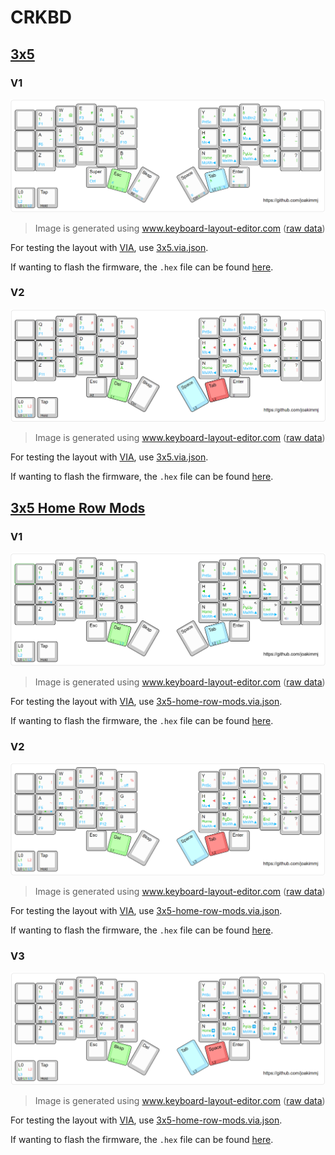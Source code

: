 # CRKBD

## [3x5](./3x5)

### V1

![Keymap layout](./3x5/v1/assets/3x5-v1.png)

> Image is generated using www.keyboard-layout-editor.com ([raw data](./3x5/v1/assets/3x5-v1.kle.json))

For testing the layout with [VIA](https://usevia.app/), use [3x5.via.json](./3x5/v1/assets/3x5-v1.via.json).

If wanting to flash the firmware, the `.hex` file can be found [here](./3x5/v1/assets/crkbd_rev1_joakimmj-3x5-v1.hex).

### V2

![Keymap layout](./3x5/v2/assets/3x5-v2.png)

> Image is generated using www.keyboard-layout-editor.com ([raw data](./3x5/v2/assets/3x5-v2.kle.json))

For testing the layout with [VIA](https://usevia.app/), use [3x5.via.json](./3x5/v2/assets/3x5-v2.via.json).

If wanting to flash the firmware, the `.hex` file can be found [here](./3x5/v2/assets/crkbd_rev1_joakimmj-3x5-v2.hex).

## [3x5 Home Row Mods](./3x5-home-row-mods)

### V1

![Keymap layout](./3x5-home-row-mods/v1/assets/3x5-home-row-mods-v1.png)

> Image is generated using www.keyboard-layout-editor.com ([raw data](./3x5-home-row-mods/v1/assets/3x5-home-row-mods-v1.kle.json))

For testing the layout with [VIA](https://usevia.app/), use [3x5-home-row-mods.via.json](./3x5-home-row-mods/v1/assets/3x5-home-row-mods-v1.via.json).

If wanting to flash the firmware, the `.hex` file can be found [here](./3x5-home-row-mods/v1/assets/crkbd_rev1_joakimmj-3x5-home-row-mods-v1.hex).

### V2

![Keymap layout](./3x5-home-row-mods/v2/assets/3x5-home-row-mods-v2.png)

> Image is generated using www.keyboard-layout-editor.com ([raw data](./3x5-home-row-mods/v2/assets/3x5-home-row-mods-v2.kle.json))

For testing the layout with [VIA](https://usevia.app/), use [3x5-home-row-mods.via.json](./3x5-home-row-mods/v2/assets/3x5-home-row-mods-v2.via.json).

If wanting to flash the firmware, the `.hex` file can be found [here](./3x5-home-row-mods/v2/assets/crkbd_rev1_joakimmj-3x5-home-row-mods-v2.hex).

### V3

![Keymap layout](./3x5-home-row-mods/v3/assets/3x5-home-row-mods-v3.png)

> Image is generated using www.keyboard-layout-editor.com ([raw data](./3x5-home-row-mods/v3/assets/3x5-home-row-mods-v3.kle.json))

For testing the layout with [VIA](https://usevia.app/), use [3x5-home-row-mods.via.json](./3x5-home-row-mods/v3/assets/3x5-home-row-mods-v3.via.json).

If wanting to flash the firmware, the `.hex` file can be found [here](./3x5-home-row-mods/v3/assets/crkbd_rev1_joakimmj-3x5-home-row-mods-v3.hex).
